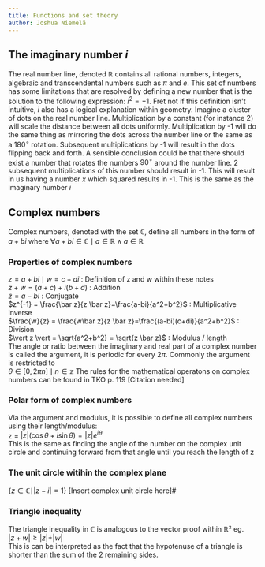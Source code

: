```yaml
---
title: Functions and set theory
author: Joshua Niemelä
---
```

## The imaginary number $i$
The real number line, denoted $\mathbb R$ contains all rational numbers, integers, algebraic and transcendental numbers such as $\pi$ and $e$. This set of numbers has some limitations that are resolved by defining a new number that is the solution to the following expression: $i^2=-1$. Fret not if this definition isn't intuitive, $i$ also has a logical explanation within geometry. Imagine a cluster of dots on the real number line. Multiplication by a constant (for instance 2) will scale the distance between all dots uniformly. Multiplication by -1 will do the same thing as mirroring the dots across the number line or the same as a $180^\circ$ rotation. Subsequent multiplications by -1 will result in the dots flipping back and forth. A sensible conclusion could be that there should exist a number that rotates the numbers $90^\circ$ around the number line. 2 subsequent multiplications of this number should result in -1. This will result in us having a number $x$ which squared results in -1. This is the same as the imaginary number $i$
## Complex numbers
Complex numbers, denoted with the set $\mathbb C$, define all numbers in the form of $a+bi$ where $\forall a+bi \in \mathbb C \mid a \in \mathbb R \land a\in \mathbb R$
### Properties of complex numbers
$z=a+bi \mid w = c+di$ : Definition of z and w within these notes  
$z+w = (a+c)+i(b+d)$ : Addition  
$\bar z = a-bi$ : Conjugate  
$z^{-1} = \frac{\bar z}{z \bar z}=\frac{a-bi}{a^2+b^2}$ : Multiplicative inverse    
$\frac{w}{z} = \frac{w\bar z}{z \bar z}=\frac{(a-bi)(c+di)}{a^2+b^2}$ : Division      
$\vert z \vert = \sqrt{a^2+b^2} = \sqrt{z \bar z}$ : Modulus / length  
The angle or ratio between the imaginary and real part of a complex number is called the argument, it is periodic for every $2\pi$. Commonly the argument is restricted to  
$\theta \in [0, 2\pi n] \mid n \in \mathbb z$
The rules for the mathematical operatons on complex numbers can be found in TKO p. 119 [Citation needed]  

### Polar form of complex numbers
Via the argument and modulus, it is possible to define all complex numbers using their length/modulus:  
z = $\vert z \vert (\cos \theta + i \sin \theta) = \vert z \vert e^{i\theta}$  
This is the same as finding the angle of the number on the complex unit circle and continuing forward from that angle until you reach the length of z  

### The unit circle witihin the complex plane
$\{z \in \mathbb C \mid \vert z - i \vert = 1\}$
[Insert complex unit circle here]#

### Triangle inequality
The triangle inequality in $\mathbb C$ is analogous to the vector proof within $\mathbb R²$ eg.  
$\vert z+w \vert \geq \vert z \vert + \vert w \vert$  
This is can be interpreted as the fact that the hypotenuse of a triangle is shorter than the sum of the 2 remaining sides.